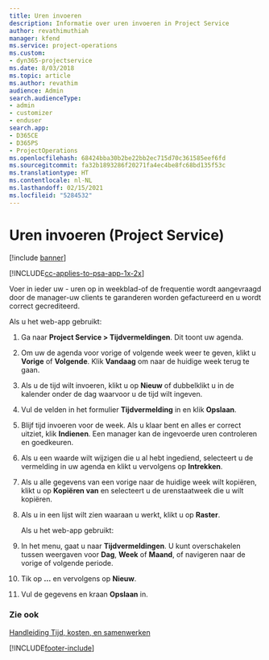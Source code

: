 ```yaml
---
title: Uren invoeren
description: Informatie over uren invoeren in Project Service
author: revathimuthiah
manager: kfend
ms.service: project-operations
ms.custom:
- dyn365-projectservice
ms.date: 8/03/2018
ms.topic: article
ms.author: revathim
audience: Admin
search.audienceType:
- admin
- customizer
- enduser
search.app:
- D365CE
- D365PS
- ProjectOperations
ms.openlocfilehash: 68424bba30b2be22bb2ec715d70c361585eef6fd
ms.sourcegitcommit: fa32b1893286f20271fa4ec4be8fc68bd135f53c
ms.translationtype: HT
ms.contentlocale: nl-NL
ms.lasthandoff: 02/15/2021
ms.locfileid: "5284532"
---
```

# <a name="enter-time-project-service"></a>Uren invoeren (Project Service)

[!include [banner](../includes/psa-now-project-operations.md)]

[!INCLUDE[cc-applies-to-psa-app-1x-2x](../includes/cc-applies-to-psa-app-1x-2x.md)]

Voer in ieder uw - uren op in weekblad-of de frequentie wordt aangevraagd door de manager-uw clients te garanderen worden gefactureerd en u wordt correct gecrediteerd.  
  
 Als u het web-app gebruikt:  
  
1. Ga naar **Project Service > Tijdvermeldingen**. Dit toont uw agenda.  
  
2. Om uw de agenda voor vorige of volgende week weer te geven, klikt u **Vorige** of **Volgende**. Klik **Vandaag** om naar de huidige week terug te gaan.  
  
3. Als u de tijd wilt invoeren, klikt u op **Nieuw** of dubbelklikt u in de kalender onder de dag waarvoor u de tijd wilt ingeven.  
  
4. Vul de velden in het formulier **Tijdvermelding** in en klik **Opslaan**.  
  
5. Blijf tijd invoeren voor de week. Als u klaar bent en alles er correct uitziet, klik **Indienen**. Een manager kan de ingevoerde uren controleren en goedkeuren.  
  
6. Als u een waarde wilt wijzigen die u al hebt ingediend, selecteert u de vermelding in uw agenda en klikt u vervolgens op **Intrekken**.  
  
7. Als u alle gegevens van een vorige naar de huidige week wilt kopiëren, klikt u op **Kopiëren van** en selecteert u de urenstaatweek die u wilt kopiëren.  
  
8. Als u in een lijst wilt zien waaraan u werkt, klikt u op **Raster**.  
  
   Als u het web-app gebruikt:  
  
9. In het menu, gaat u naar **Tijdvermeldingen**.     U kunt overschakelen tussen weergaven voor **Dag**, **Week** of **Maand**, of navigeren naar de vorige of volgende periode.  
  
10. Tik op **…** en vervolgens op **Nieuw**.  
  
11. Vul de gegevens en kraan **Opslaan** in.  
  
### <a name="see-also"></a>Zie ook  
 [Handleiding Tijd, kosten, en samenwerken](../psa/time-expense-collaboration-guide.md)


[!INCLUDE[footer-include](../includes/footer-banner.md)]